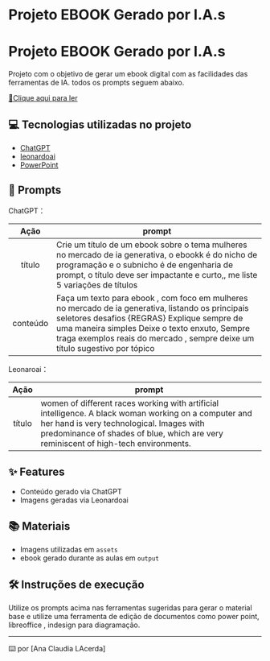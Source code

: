 # Projeto EBOOK Gerado por I.A.s

# Projeto EBOOK Gerado por I.A.s



Projeto com o objetivo de gerar um ebook digital com as facilidades das ferramentas de IA. todos os prompts
seguem abaixo.

<a href="(https://github.com/Anaclc/ebook_ia_generativa/blob/main/EBOOK.pptx)" title="View PDF now"> 📕Clique aqui para ler</a>

## 💻 Tecnologias utilizadas no projeto

- [ChatGPT](https://chat.openai.com/) 
- [leonardoai](https://leonardo.ai/)
- [PowerPoint](https://www.microsoft.com/en/microsoft-365/powerpoint)

## 🧠 Prompts


ChatGPT：

|   Ação   | prompt                                                                                                                                                                                                                                                                         |
| :------: | ------------------------------------------------------------------------------------------------------------------------------------------------------------------------------------------------------------------------------------------------------------------------------ |
|  título  | Crie um título de um ebook sobre o tema mulheres no mercado de ia generativa, o ebookk é do nicho de programação e o subnicho é de engenharia de prompt, o título deve ser impactante e curto,, me liste 5 variações de títulos                                                        |
| conteúdo | Faça um texto para ebook , com foco em mulheres no mercado de ia generativa, listando os principais seletores desafios {REGRAS} Explique sempre de uma maneira simples Deixe o texto enxuto, Sempre traga exemplos reais do mercado , sempre deixe um título sugestivo por tópico |


Leonaroai：

|  Ação  | prompt                                                                                 |
| :----: | -------------------------------------------------------------------------------------- |
| título | women of different races working with artificial intelligence. A black woman working on a computer and her hand is very technological. Images with predominance of shades of blue, which are very reminiscent of high-tech environments. |

## ✨ Features

- Conteúdo gerado via ChatGPT
- Imagens geradas via Leonardoai

## 📚 Materiais

- Imagens utilizadas em `assets`
- ebook gerado durante as aulas em `output`

## 🛠️ Instruções de execução

Utilize os prompts acima nas ferramentas sugeridas para gerar o material base e utilize uma ferramenta de edição de documentos como power point, libreoffice , indesign para diagramação.



---

⌨️ por [Ana Claudia LAcerda]
